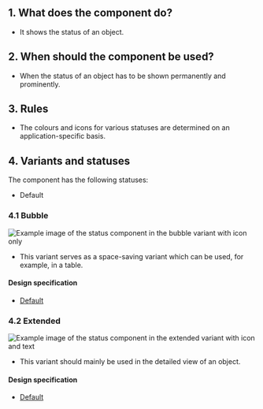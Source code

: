 ## 1. What does the component do? 
* It shows the status of an object.


## 2. When should the component be used?
* When the status of an object has to be shown permanently and prominently. 


## 3. Rules
* The colours and icons for various statuses are determined on an application-specific basis.


## 4. Variants and statuses
The component has the following statuses:
* Default

### 4.1 Bubble
![Example image of the status component in the bubble variant with icon only](https://raw.githubusercontent.com/sbb-design-systems/sbb-design-system/master/webapp/components/status/images/status_bubble.png 'class: image')
* This variant serves as a space-saving variant which can be used, for example, in a table.

#### Design specification
* [Default](https://sbb.invisionapp.com/d/main#/console/17140415/394674923/inspect)

### 4.2 Extended 
![Example image of the status component in the extended variant with icon and text](https://raw.githubusercontent.com/sbb-design-systems/sbb-design-system/master/webapp/components/status/images/status_extended.png 'class: image')
* This variant should mainly be used in the detailed view of an object.

#### Design specification
* [Default](https://sbb.invisionapp.com/d/main#/console/17140415/394674924/inspect)
